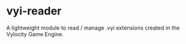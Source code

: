 # vyi-reader
A lightweight module to read / manage .vyi extensions created in the Vylocity Game Engine.
